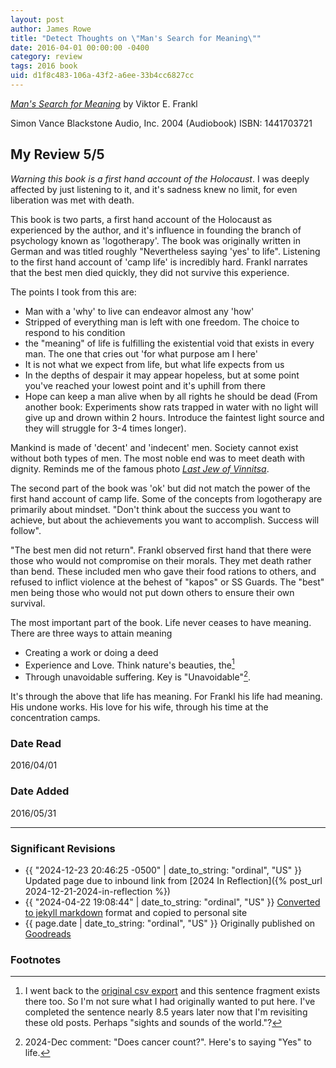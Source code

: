 ```yaml
---
layout: post
author: James Rowe
title: "Detect Thoughts on \"Man's Search for Meaning\""
date: 2016-04-01 00:00:00 -0400
category: review
tags: 2016 book
uid: d1f8c483-106a-43f2-a6ee-33b4cc6827cc
---
```


*[Man's Search for Meaning](https://www.goodreads.com/book/show/20982741)* by Viktor E. Frankl

Simon Vance Blackstone Audio, Inc. 2004 (Audiobook) ISBN: 1441703721

## My Review 5/5

*Warning this book is a first hand account of the Holocaust*. I was deeply affected by just listening to it, and it's sadness knew no limit, for even liberation was met with death.

This book is two parts, a first hand account of the Holocaust as experienced by the author, and it's influence in founding the branch of psychology known as 'logotherapy'. The book was originally written in German and was titled roughly "Nevertheless saying 'yes' to life". Listening to the first hand account of 'camp life' is incredibly hard. Frankl narrates that the best men died quickly, they did not survive this experience.

The points I took from this are:

* Man with a 'why' to live can endeavor almost any 'how'
* Stripped of everything man is left with one freedom. The choice to respond to his condition
* the "meaning" of life is fulfilling the existential void that exists in every man. The one that cries out 'for what purpose am I here'
* It is not what we expect from life, but what life expects from us
* In the depths of despair it may appear hopeless, but at some point you've reached your lowest point and it's uphill from there
* Hope can keep a man alive when by all rights he should be dead (From another book: Experiments show rats trapped in water with no light will give up and drown within 2 hours. Introduce the faintest light source and they will struggle for 3-4 times longer).

Mankind is made of 'decent' and 'indecent' men. Society cannot exist without both types of men. The most noble end was to meet death with dignity. Reminds me of the famous photo *[Last Jew of Vinnitsa](https://en.wikipedia.org/wiki/The_Last_Jew_in_Vinnitsa)*.

The second part of the book was 'ok' but did not match the power of the first hand account of camp life. Some of the concepts from logotherapy are primarily about mindset. "Don't think about the success you want to achieve, but about the achievements you want to accomplish. Success will follow".

"The best men did not return". Frankl observed first hand that there were those who would not compromise on their morals. They met death rather than bend. These included men who gave their food rations to others, and refused to inflict violence at the behest of "kapos" or SS Guards. The "best" men being those who would not put down others to ensure their own survival.

The most important part of the book. Life never ceases to have meaning. There are three ways to attain meaning

* Creating a work or doing a deed
* Experience and Love. Think nature's beauties, the[^sic]
* Through unavoidable suffering. Key is "Unavoidable"[^cancer].

It's through the above that life has meaning. For Frankl his life had meaning. His undone works. His love for his wife, through his time at the concentration camps.

### Date Read
2016/04/01

### Date Added
2016/05/31

---

### Significant Revisions

- {{ "2024-12-23 20:46:25 -0500" | date_to_string: "ordinal", "US" }} Updated page due to inbound link from [2024 In Reflection]({% post_url 2024-12-21-2024-in-reflection %})
- {{ "2024-04-22 19:08:44" | date_to_string: "ordinal", "US" }} [Converted to jekyll markdown](https://github.com/jsr6720/goodreads-csv-to-md) format and copied to personal site
- {{ page.date | date_to_string: "ordinal", "US" }} Originally published on [Goodreads](https://www.goodreads.com)

### Footnotes

[^sic]: I went back to the [original csv export](https://github.com/jsr6720/goodreads-csv-to-md/blob/main/goodreads-data/goodreads-library-export-original.csv) and this sentence fragment exists there too. So I'm not sure what I had originally wanted to put here. I've completed the sentence nearly 8.5 years later now that I'm revisiting these old posts. Perhaps "sights and sounds of the world."?

[^cancer]: 2024-Dec comment: "Does cancer count?". Here's to saying "Yes" to life.